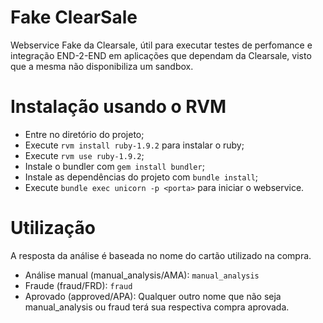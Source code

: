 # Fake ClearSale

Webservice Fake da Clearsale, útil para executar testes de perfomance e integração END-2-END em aplicações que dependam da Clearsale, visto que a mesma não disponibiliza um sandbox.

# Instalação usando o RVM

 - Entre no diretório do projeto;
 - Execute `rvm install ruby-1.9.2` para instalar o ruby;
 - Execute `rvm use ruby-1.9.2`;
 - Instale o bundler com `gem install bundler`;
 - Instale as dependências do projeto com `bundle install`;
 - Execute `bundle exec unicorn -p <porta>` para iniciar o webservice.

# Utilização

A resposta da análise é baseada no nome do cartão utilizado na compra.

* Análise manual (manual_analysis/AMA): `manual_analysis`
* Fraude (fraud/FRD): `fraud`
* Aprovado (approved/APA): Qualquer outro nome que não seja manual_analysis ou fraud terá sua respectiva compra aprovada.
